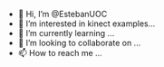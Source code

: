 - 👋 Hi, I’m @EstebanUOC
- 👀 I’m interested in  kinect examples...
- 🌱 I’m currently learning ...
- 💞️ I’m looking to collaborate on ...
- 📫 How to reach me ...

<!---
EstebanUOC/EstebanUOC is a ✨ special ✨ repository because its `README.md` (this file) appears on your GitHub profile.
You can click the Preview link to take a look at your changes.
--->
